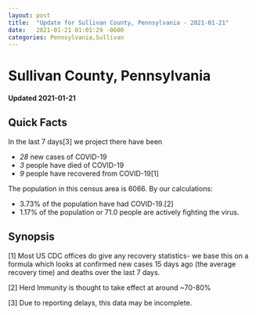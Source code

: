 ```yaml
---
layout: post
title:  "Update for Sullivan County, Pennsylvania - 2021-01-21"
date:   2021-01-21 01:01:29 -0600
categories: Pennsylvania,Sullivan
---
```


# Sullivan County, Pennsylvania
#### Updated 2021-01-21

## Quick Facts

In the last 7 days[3] we project there have been
- *28* new cases of COVID-19
- *3* people have died of COVID-19
- *9* people have recovered from COVID-19[1]

The population in this census area is 6066. By our calculations:
- 3.73% of the population have had COVID-19.[2]
- 1.17% of the population or 71.0 people are actively fighting the virus.

## Synopsis




[1] Most US CDC offices do give any recovery statistics- we base this on a formula which looks at confirmed new cases
15 days ago (the average recovery time) and deaths over the last 7 days.

[2] Herd Immunity is thought to take effect at around ~70-80%

[3] Due to reporting delays, this data may be incomplete.
 
    